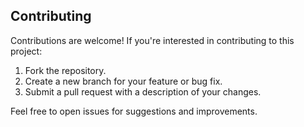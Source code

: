 ## Contributing

Contributions are welcome! If you're interested in contributing to this project:

1. Fork the repository.
2. Create a new branch for your feature or bug fix.
3. Submit a pull request with a description of your changes.

Feel free to open issues for suggestions and improvements.
